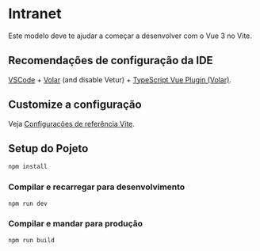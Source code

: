# Intranet

Este modelo deve te ajudar a começar a desenvolver com o Vue 3 no Vite.

## Recomendações de configuração da IDE

[VSCode](https://code.visualstudio.com/) + [Volar](https://marketplace.visualstudio.com/items?itemName=Vue.volar) (and disable Vetur) + [TypeScript Vue Plugin (Volar)](https://marketplace.visualstudio.com/items?itemName=Vue.vscode-typescript-vue-plugin).

## Customize a configuração

Veja [Configurações de referência Vite](https://vitejs.dev/config/).

## Setup do Pojeto

```sh
npm install
```

### Compilar e recarregar para desenvolvimento

```sh
npm run dev
```

### Compilar e mandar para produção

```sh
npm run build
```
